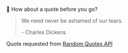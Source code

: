 📣 How about a quote before you go?

> We need never be ashamed of our tears.
>
> <p>- Charles Dickens</p>

Quote requested from [Random Quotes API](https://github.com/lukePeavey/quotable)
